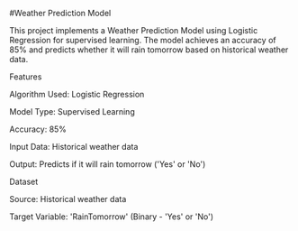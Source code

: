 #Weather Prediction Model

This project implements a Weather Prediction Model using Logistic Regression for supervised learning. The model achieves an accuracy of 85% and predicts whether it will rain tomorrow based on historical weather data.

Features

Algorithm Used: Logistic Regression

Model Type: Supervised Learning

Accuracy: 85%

Input Data: Historical weather data

Output: Predicts if it will rain tomorrow ('Yes' or 'No')

Dataset

Source: Historical weather data

Target Variable: 'RainTomorrow' (Binary - 'Yes' or 'No')
